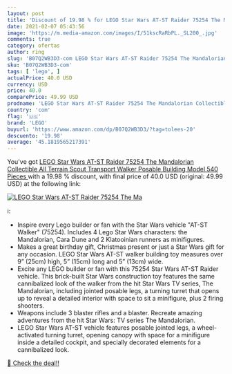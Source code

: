 ```yaml
---
layout: post
title: 'Discount of 19.98 % for LEGO Star Wars AT-ST Raider 75254 The Ma'
date: 2021-02-07 05:43:56
image: 'https://m.media-amazon.com/images/I/51kscRaRbPL._SL200_.jpg'
comments: true
category: ofertas
author: ring
slug: 'B07Q2WB3D3-com LEGO Star Wars AT-ST Raider 75254 The Mandalorian...'
sku: 'B07Q2WB3D3-com'
tags: [ 'lego', ]
actualPrice: 40.0 USD
currency: USD
price: 40.0
comparePrice: 49.99 USD
prodname: 'LEGO Star Wars AT-ST Raider 75254 The Mandalorian Collectible All Terrain Scout Transport Walker Posable Building Model  540 Pieces '
country: 'com'
flag: '🇺🇸'
brand: 'LEGO'
buyurl: 'https://www.amazon.com/dp/B07Q2WB3D3/?tag=tolees-20'
descuento: '19.98'
average: '45.1819565217391'
---
```


You've got [LEGO Star Wars AT-ST Raider 75254 The Mandalorian Collectible All Terrain Scout Transport Walker Posable Building Model  540 Pieces ](https://www.amazon.com/dp/B07Q2WB3D3/?tag=tolees-20) with a  19.98 % discount, with final price of 40.0 USD (original: 49.99 USD) at the following link:

[![LEGO Star Wars AT-ST Raider 75254 The Ma](https://m.media-amazon.com/images/I/51kscRaRbPL._SL200_.jpg)](https://www.amazon.com/dp/B07Q2WB3D3/?tag=tolees-20)

ℹ️:

- Inspire every Lego builder or fan with the Star Wars vehicle "AT-ST Walker" (75254). Includes 4 Lego Star Wars characters: the Mandalorian, Cara Dune and 2 Klatooinian runners as minifigures.
- Makes a great birthday gift, Christmas present or just a Star Wars gift for any occasion. LEGO Star Wars AT-ST walker building toy measures over 9” (25cm) high, 5” (15cm) long and 5” (13cm) wide.
- Excite any LEGO builder or fan with this 75254 Star Wars AT-ST Raider vehicle. This brick-built Star Wars construction toy features the same cannibalized look of the walker from the hit Star Wars TV series, The Mandalorian, including jointed posable legs, a turning turret that opens up to reveal a detailed interior with space to sit a minifigure, plus 2 firing shooters.
- Weapons include 3 blaster rifles and a blaster. Recreate amazing adventures from the hit Star Wars: TV series The Mandalorian.
- LEGO Star Wars AT-ST vehicle features posable jointed legs, a wheel-activated turning turret, opening canopy with space for a minifigure inside a detailed cockpit, and specially decorated elements for a cannibalized look.

[🛒 Check the deal!!](https://www.amazon.com/dp/B07Q2WB3D3/?tag=tolees-20)
